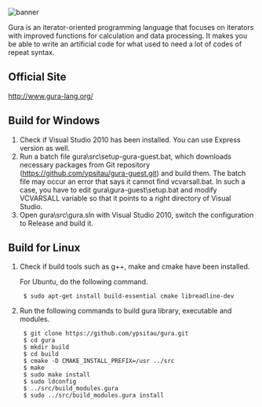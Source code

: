 ![banner](http://jxg.github.com/gura/images/banner.png)

Gura is an iterator-oriented programming language
that focuses on iterators with improved functions
for calculation and data processing.
It makes you be able to write an artificial code
for what used to need a lot of codes of repeat syntax.

Official Site
-------------
http://www.gura-lang.org/

Build for Windows
-----------------
1. Check if Visual Studio 2010 has been installed. You can use Express version as well.
2. Run a batch file gura\src\setup-gura-guest.bat, which downloads necessary packages
   from Git repository (https://github.com/ypsitau/gura-guest.git) and build them.
   The batch file may occur an error that says it cannot find vcvarsall.bat.
   In such a case, you have to edit gura\gura-guest\setup.bat
   and modify VCVARSALL variable so that it points to a right directory of Visual Studio.
3. Open gura\src\gura.sln with Visual Studio 2010, switch the configuration to Release
   and build it.

Build for Linux
-----------------
1. Check if build tools such as g++, make and cmake have been installed.

   For Ubuntu, do the following command.

        $ sudo apt-get install build-essential cmake libreadline-dev

2. Run the following commands to build gura library, executable and modules.

        $ git clone https://github.com/ypsitau/gura.git
        $ cd gura
        $ mkdir build
        $ cd build
        $ cmake -D CMAKE_INSTALL_PREFIX=/usr ../src
        $ make
        $ sudo make install
        $ sudo ldconfig
        $ ../src/build_modules.gura
        $ sudo ../src/build_modules.gura install
